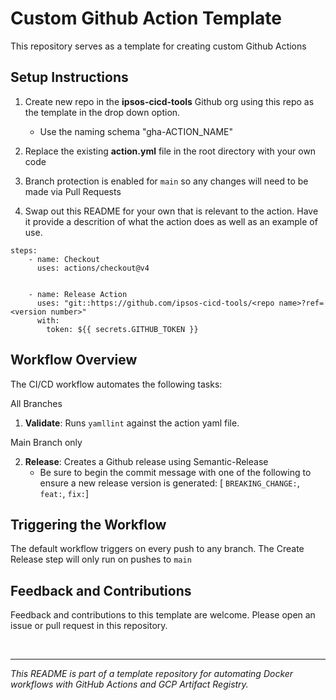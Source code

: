 # Custom Github Action Template

This repository serves as a template for creating custom Github Actions

## Setup Instructions

1. Create new repo in the **ipsos-cicd-tools** Github org using this repo as the template in the drop down option. 
    - Use the naming schema "gha-ACTION_NAME"

2. Replace the existing **action.yml** file in the root directory with your own code

3. Branch protection is enabled for `main` so any changes will need to be made via Pull Requests 

4. Swap out this README for your own that is relevant to the action. Have it provide a descrition of what the action does as well as an example of use.

```
steps:
    - name: Checkout
      uses: actions/checkout@v4


    - name: Release Action
      uses: "git::https://github.com/ipsos-cicd-tools/<repo name>?ref=<version number>"
      with:
        token: ${{ secrets.GITHUB_TOKEN }}
```

## Workflow Overview

The CI/CD workflow automates the following tasks:

All Branches
1. **Validate**: Runs `yamllint` against the action yaml file.

Main Branch only

2. **Release**: Creates a Github release using Semantic-Release
    - Be sure to begin the commit message with one of the following to ensure a new release version is generated: [ `BREAKING_CHANGE:`, `feat:`, `fix:`]


## Triggering the Workflow

The default workflow triggers on every push to any branch. The Create Release step will only run on pushes to `main`


## Feedback and Contributions

Feedback and contributions to this template are welcome. Please open an issue or pull request in this repository.


</br>

---

*This README is part of a template repository for automating Docker workflows with GitHub Actions and GCP Artifact Registry.*
